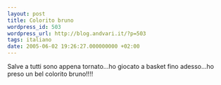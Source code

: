 ```yaml
---
layout: post
title: Colorito bruno
wordpress_id: 503
wordpress_url: http://blog.andvari.it/?p=503
tags: italiano
date: 2005-06-02 19:26:27.000000000 +02:00
---
```

<div class="boxblog">Salve a tutti sono appena tornato...ho giocato a basket fino adesso...ho preso un bel colorito bruno!!!!     <!--     <rdf:RDF xmlns:rdf="http://www.w3.org/1999/02/22-rdf-syntax-ns#"        xmlns:dc="http://purl.org/dc/elements/1.1/"       xmlns:trackback="http://madskills.com/public/xml/rss/module/trackback/"> <rdf :Description rdf:about="http://helios89.splinder.com/post/4927205"       dc:identifier="http://helios89.splinder.com/post/4927205"       dc:title=""       dc:subject=""       trackback:ping="http://www.splinder.com/trackback/4927205" />  --></div>
